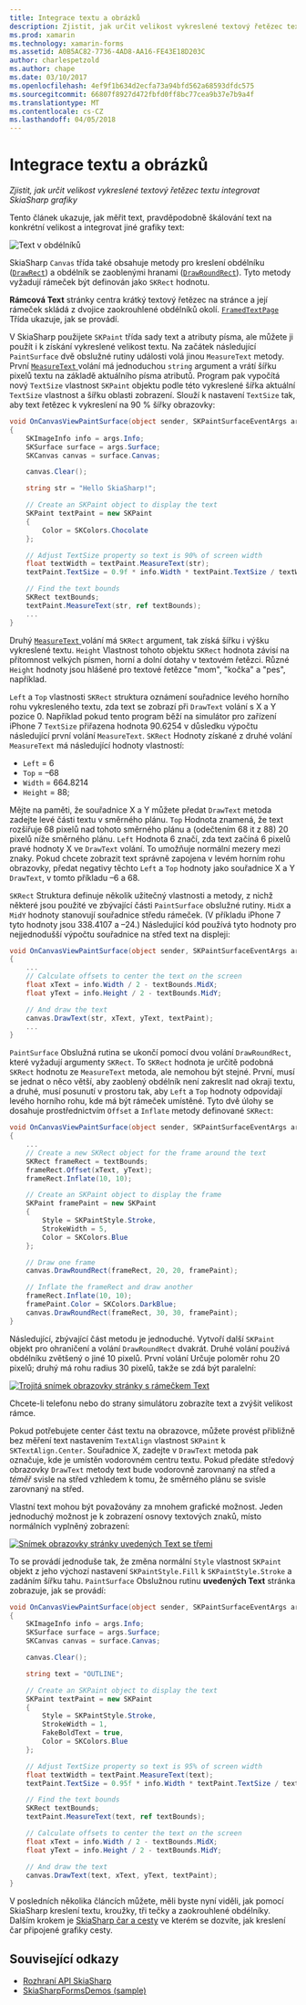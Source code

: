 ```yaml
---
title: Integrace textu a obrázků
description: Zjistit, jak určit velikost vykreslené textový řetězec textu integrovat SkiaSharp grafiky
ms.prod: xamarin
ms.technology: xamarin-forms
ms.assetid: A0B5AC82-7736-4AD8-AA16-FE43E18D203C
author: charlespetzold
ms.author: chape
ms.date: 03/10/2017
ms.openlocfilehash: 4ef9f1b634d2ecfa73a94bfd562a68593dfdc575
ms.sourcegitcommit: 66807f8927d472fbfd0ff8bc77cea9b37e7b9a4f
ms.translationtype: MT
ms.contentlocale: cs-CZ
ms.lasthandoff: 04/05/2018
---
```

# <a name="integrating-text-and-graphics"></a>Integrace textu a obrázků

_Zjistit, jak určit velikost vykreslené textový řetězec textu integrovat SkiaSharp grafiky_

Tento článek ukazuje, jak měřit text, pravděpodobně škálování text na konkrétní velikost a integrovat jiné grafiky text:

![](text-images/textandgraphicsexample.png "Text v obdélníků")

SkiaSharp `Canvas` třída také obsahuje metody pro kreslení obdélníku ([`DrawRect`](https://developer.xamarin.com/api/member/SkiaSharp.SKCanvas.DrawRect/p/SkiaSharp.SKRect/SkiaSharp.SKPaint/)) a obdélník se zaoblenými hranami ([`DrawRoundRect`](https://developer.xamarin.com/api/member/SkiaSharp.SKCanvas.DrawRoundRect/p/SkiaSharp.SKRect/System.Single/System.Single/SkiaSharp.SKPaint/)). Tyto metody vyžadují rámeček být definován jako `SKRect` hodnotu.

**Rámcová Text** stránky centra krátký textový řetězec na stránce a její rámeček skládá z dvojice zaokrouhlené obdélníků okolí. [ `FramedTextPage` ](https://github.com/xamarin/xamarin-forms-samples/blob/master/SkiaSharpForms/Demos/Demos/SkiaSharpFormsDemos/Basics/FramedTextPage.cs) Třída ukazuje, jak se provádí.

V SkiaSharp použijete `SKPaint` třída sady text a atributy písma, ale můžete ji použít i k získání vykreslené velikost textu. Na začátek následující `PaintSurface` dvě obslužné rutiny události volá jinou `MeasureText` metody. První [ `MeasureText` ](https://developer.xamarin.com/api/member/SkiaSharp.SKPaint.MeasureText/p/System.String/) volání má jednoduchou `string` argument a vrátí šířku pixelů textu na základě aktuálního písma atributů. Program pak vypočítá nový `TextSize` vlastnost `SKPaint` objektu podle této vykreslené šířka aktuální `TextSize` vlastnost a šířku oblasti zobrazení. Slouží k nastavení `TextSize` tak, aby text řetězec k vykreslení na 90 % šířky obrazovky:

```csharp
void OnCanvasViewPaintSurface(object sender, SKPaintSurfaceEventArgs args)
{
    SKImageInfo info = args.Info;
    SKSurface surface = args.Surface;
    SKCanvas canvas = surface.Canvas;

    canvas.Clear();

    string str = "Hello SkiaSharp!";

    // Create an SKPaint object to display the text
    SKPaint textPaint = new SKPaint
    {
        Color = SKColors.Chocolate
    };

    // Adjust TextSize property so text is 90% of screen width
    float textWidth = textPaint.MeasureText(str);
    textPaint.TextSize = 0.9f * info.Width * textPaint.TextSize / textWidth;

    // Find the text bounds
    SKRect textBounds;
    textPaint.MeasureText(str, ref textBounds);
    ...
}
```

Druhý [ `MeasureText` ](https://developer.xamarin.com/api/member/SkiaSharp.SKPaint.MeasureText/p/System.String/SkiaSharp.SKRect@/) volání má `SKRect` argument, tak získá šířku i výšku vykreslené textu. `Height` Vlastnost tohoto objektu `SKRect` hodnota závisí na přítomnost velkých písmen, horní a dolní dotahy v textovém řetězci. Různé `Height` hodnoty jsou hlášené pro textové řetězce "mom", "kočka" a "pes", například.

`Left` a `Top` vlastnosti `SKRect` struktura oznámení souřadnice levého horního rohu vykresleného textu, zda text se zobrazí při `DrawText` volání s X a Y pozice 0. Například pokud tento program běží na simulátor pro zařízení iPhone 7 `TextSize` přiřazena hodnota 90.6254 v důsledku výpočtu následující první volání `MeasureText`. `SKRect` Hodnoty získané z druhé volání `MeasureText` má následující hodnoty vlastností:

- `Left` = 6
- `Top` = &ndash;68
- `Width` = 664.8214
- `Height` = 88;

Mějte na paměti, že souřadnice X a Y můžete předat `DrawText` metoda zadejte levé části textu v směrného plánu. `Top` Hodnota znamená, že text rozšiřuje 68 pixelů nad tohoto směrného plánu a (odečtením 68 it z 88) 20 pixelů níže směrného plánu. `Left` Hodnota 6 značí, zda text začíná 6 pixelů pravé hodnoty X ve `DrawText` volání. To umožňuje normální mezery mezi znaky. Pokud chcete zobrazit text správně zapojena v levém horním rohu obrazovky, předat negativy těchto `Left` a `Top` hodnoty jako souřadnice X a Y `DrawText`, v tomto příkladu &ndash;6 a 68.

`SKRect` Struktura definuje několik užitečný vlastnosti a metody, z nichž některé jsou použité ve zbývající části `PaintSurface` obslužné rutiny. `MidX` a `MidY` hodnoty stanovují souřadnice středu rámeček. (V příkladu iPhone 7 tyto hodnoty jsou 338.4107 a &ndash;24.) Následující kód používá tyto hodnoty pro nejjednodušší výpočtu souřadnice na střed text na displeji:

```csharp
void OnCanvasViewPaintSurface(object sender, SKPaintSurfaceEventArgs args)
{
    ...
    // Calculate offsets to center the text on the screen
    float xText = info.Width / 2 - textBounds.MidX;
    float yText = info.Height / 2 - textBounds.MidY;

    // And draw the text
    canvas.DrawText(str, xText, yText, textPaint);
    ...
}
```

`PaintSurface` Obslužná rutina se ukončí pomocí dvou volání `DrawRoundRect`, které vyžadují argumenty `SKRect`. To `SKRect` hodnota je určitě podobná `SKRect` hodnotu ze `MeasureText` metoda, ale nemohou být stejné. První, musí se jednat o něco větší, aby zaoblený obdélník není zakreslit nad okraji textu, a druhé, musí posunutí v prostoru tak, aby `Left` a `Top` hodnoty odpovídají levého horního rohu, kde má být rámeček umístěné. Tyto dvě úlohy se dosahuje prostřednictvím `Offset` a `Inflate` metody definované `SKRect`:

```csharp
void OnCanvasViewPaintSurface(object sender, SKPaintSurfaceEventArgs args)
{
    ...
    // Create a new SKRect object for the frame around the text
    SKRect frameRect = textBounds;
    frameRect.Offset(xText, yText);
    frameRect.Inflate(10, 10);

    // Create an SKPaint object to display the frame
    SKPaint framePaint = new SKPaint
    {
        Style = SKPaintStyle.Stroke,
        StrokeWidth = 5,
        Color = SKColors.Blue
    };

    // Draw one frame
    canvas.DrawRoundRect(frameRect, 20, 20, framePaint);

    // Inflate the frameRect and draw another
    frameRect.Inflate(10, 10);
    framePaint.Color = SKColors.DarkBlue;
    canvas.DrawRoundRect(frameRect, 30, 30, framePaint);
}
```

Následující, zbývající část metodu je jednoduché. Vytvoří další `SKPaint` objekt pro ohraničení a volání `DrawRoundRect` dvakrát. Druhé volání používá obdélníku zvětšený o jiné 10 pixelů. První volání Určuje poloměr rohu 20 pixelů; druhý má rohu radius 30 pixelů, takže se zdá být paralelní:

 [![](text-images/framedtext-small.png "Trojitá snímek obrazovky stránky s rámečkem Text")](text-images/framedtext-large.png#lightbox "Trojitá snímek obrazovky stránky textu s rámečkem")

Chcete-li telefonu nebo do strany simulátoru zobrazíte text a zvýšit velikost rámce.

Pokud potřebujete center část textu na obrazovce, můžete provést přibližně bez měření text nastavením `TextAlign` vlastnost `SKPaint` k `SKTextAlign.Center`. Souřadnice X, zadejte v `DrawText` metoda pak označuje, kde je umístěn vodorovném centru textu. Pokud předáte středový obrazovky `DrawText` metody text bude vodorovně zarovnaný na střed a *téměř* svisle na střed vzhledem k tomu, že směrného plánu se svisle zarovnaný na střed.

Vlastní text mohou být považovány za mnohem grafické možnost. Jeden jednoduchý možnost je k zobrazení osnovy textových znaků, místo normálních vyplněný zobrazení:

[![](text-images/outlinedtext-small.png "Snímek obrazovky stránky uvedených Text se třemi")](text-images/outlinedtext-large.png#lightbox "Trojitá snímek obrazovky stránky uvedených textu")

To se provádí jednoduše tak, že změna normální `Style` vlastnost `SKPaint` objekt z jeho výchozí nastavení `SKPaintStyle.Fill` k `SKPaintStyle.Stroke` a zadáním šířku tahu. `PaintSurface` Obslužnou rutinu **uvedených Text** stránka zobrazuje, jak se provádí:

```csharp
void OnCanvasViewPaintSurface(object sender, SKPaintSurfaceEventArgs args)
{
    SKImageInfo info = args.Info;
    SKSurface surface = args.Surface;
    SKCanvas canvas = surface.Canvas;

    canvas.Clear();

    string text = "OUTLINE";

    // Create an SKPaint object to display the text
    SKPaint textPaint = new SKPaint
    {
        Style = SKPaintStyle.Stroke,
        StrokeWidth = 1,
        FakeBoldText = true,
        Color = SKColors.Blue
    };

    // Adjust TextSize property so text is 95% of screen width
    float textWidth = textPaint.MeasureText(text);
    textPaint.TextSize = 0.95f * info.Width * textPaint.TextSize / textWidth;

    // Find the text bounds
    SKRect textBounds;
    textPaint.MeasureText(text, ref textBounds);

    // Calculate offsets to center the text on the screen
    float xText = info.Width / 2 - textBounds.MidX;
    float yText = info.Height / 2 - textBounds.MidY;

    // And draw the text
    canvas.DrawText(text, xText, yText, textPaint);
}
```

 V posledních několika článcích můžete, měli byste nyní viděli, jak pomocí SkiaSharp kreslení textu, kroužky, tři tečky a zaokrouhlené obdélníky. Dalším krokem je [SkiaSharp čar a cesty](~/xamarin-forms/user-interface/graphics/skiasharp/paths/paths.md) ve kterém se dozvíte, jak kreslení čar připojené grafiky cesty.


## <a name="related-links"></a>Související odkazy

- [Rozhraní API SkiaSharp](https://developer.xamarin.com/api/root/SkiaSharp/)
- [SkiaSharpFormsDemos (sample)](https://developer.xamarin.com/samples/xamarin-forms/SkiaSharpForms/Demos/)
